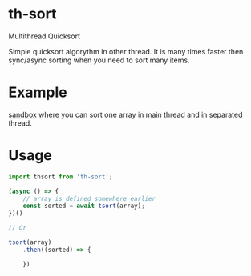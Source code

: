 # th-sort
Multithread Quicksort

Simple quicksort algorythm in other thread. It is many times faster then sync/async sorting when you need to sort many items. 

# Example

[sandbox](https://codesandbox.io/s/qvpm7qvr5j) where you can sort one array in main thread and in separated thread.

# Usage

```js
import thsort from 'th-sort';

(async () => {
	// array is defined somewhere earlier
    const sorted = await tsort(array);
})()

// Or

tsort(array)
	.then((sorted) => {

	})
```